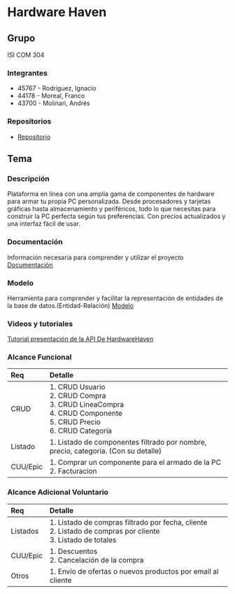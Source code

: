 # Hardware Haven

## Grupo
ISI COM 304 
### Integrantes 
* 45767 - Rodriguez, Ignacio
* 44178 - Moreal, Franco
* 43700 - Molinari, Andrés

### Repositorios
* [Repositorio](https://github.com/jcaldani/DSW-2024-Hardware-Haven.git)
  
## Tema
### Descripción
Plataforma en línea con una amplia gama de componentes de hardware para armar tu propia PC personalizada. Desde procesadores y tarjetas gráficas hasta almacenamiento y periféricos, todo lo que necesitas para construir la PC perfecta según tus preferencias. Con precios actualizados y una interfaz fácil de usar.

### Documentación
Información necesaria para comprender y utilizar el proyecto 
[Documentación](https://github.com/jcaldani/DSW-2024-Hardware-Haven/blob/main/Documentation/Hardware%20Haven.pdf) 

### Modelo
Herramienta para comprender y facilitar la representación de entidades de la base de datos.​(Entidad-Relación)
[Modelo](https://drive.google.com/file/d/1lfZbuE-fTsi7OdIdjwb3Q5HKmJMzFImU/view?usp=sharing) 

### Videos y tutoriales
[Tutorial presentación de la API De HardwareHaven](https://youtu.be/nn3WUDYC7xk)

### Alcance Funcional
|Req|Detalle|
|:-|:-|
|CRUD |1. CRUD Usuario<br>2. CRUD Compra<br>3. CRUD LineaCompra<br>4. CRUD Componente<br>5. CRUD Precio<br>6. CRUD Categoria|
|Listado |1. Listado de componentes filtrado por nombre, precio, categoria. (Con su detalle)|
|CUU/Epic|1. Comprar un componente para el armado de la PC <br>2. Facturacion|


### Alcance Adicional Voluntario

|Req|Detalle|
|:-|:-|
|Listados |1. Listado de compras filtrado por fecha, cliente <br>2. Listado de compras por cliente<br>3. Listado de totales|
|CUU/Epic|1. Descuentos<br>2. Cancelación de la compra|
|Otros|1. Envío de ofertas o nuevos productos por email al cliente|

